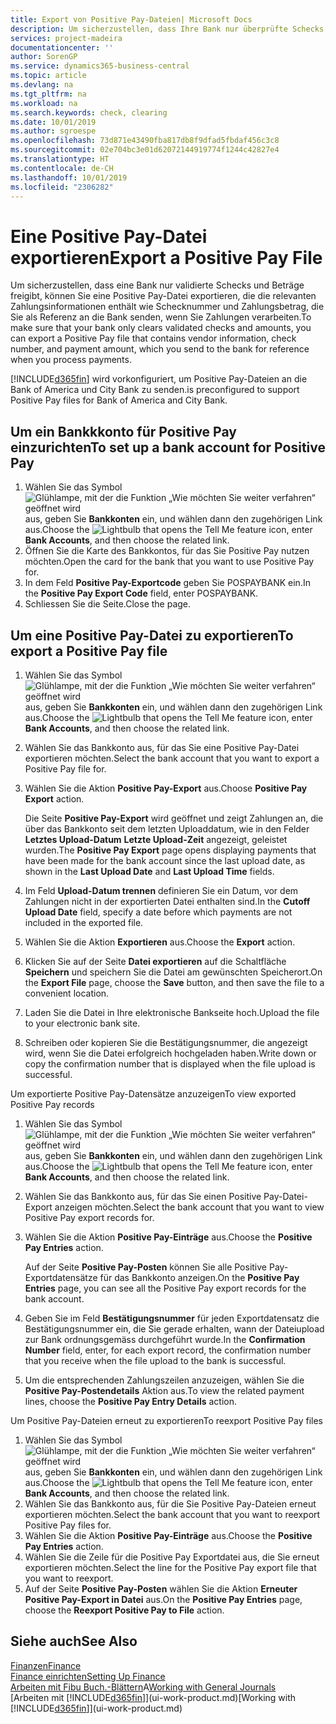 ```yaml
---
title: Export von Positive Pay-Dateien| Microsoft Docs
description: Um sicherzustellen, dass Ihre Bank nur überprüfte Schecks und Beträge freigibt, können Sie ihr eine Positive Pay Datei senden, die die Daten für Kreditoren, Schecks und Zahlungsinformationen enthält.
services: project-madeira
documentationcenter: ''
author: SorenGP
ms.service: dynamics365-business-central
ms.topic: article
ms.devlang: na
ms.tgt_pltfrm: na
ms.workload: na
ms.search.keywords: check, clearing
ms.date: 10/01/2019
ms.author: sgroespe
ms.openlocfilehash: 73d871e43490fba817db8f9dfad5fbdaf456c3c8
ms.sourcegitcommit: 02e704bc3e01d62072144919774f1244c42827e4
ms.translationtype: HT
ms.contentlocale: de-CH
ms.lasthandoff: 10/01/2019
ms.locfileid: "2306282"
---
```

# <a name="export-a-positive-pay-file"></a><span data-ttu-id="547aa-103">Eine Positive Pay-Datei exportieren</span><span class="sxs-lookup"><span data-stu-id="547aa-103">Export a Positive Pay File</span></span>
<span data-ttu-id="547aa-104">Um sicherzustellen, dass eine Bank nur validierte Schecks und Beträge freigibt, können Sie eine Positive Pay-Datei exportieren, die die relevanten Zahlungsinformationen enthält wie Schecknummer und Zahlungsbetrag, die Sie als Referenz an die Bank senden, wenn Sie Zahlungen verarbeiten.</span><span class="sxs-lookup"><span data-stu-id="547aa-104">To make sure that your bank only clears validated checks and amounts, you can export a Positive Pay file that contains vendor information, check number, and payment amount, which you send to the bank for reference when you process payments.</span></span>

[!INCLUDE[d365fin](includes/d365fin_md.md)] <span data-ttu-id="547aa-105">wird vorkonfiguriert, um Positive Pay-Dateien an die Bank of America und City Bank zu senden.</span><span class="sxs-lookup"><span data-stu-id="547aa-105">is preconfigured to support Positive Pay files for Bank of America and City Bank.</span></span>

## <a name="to-set-up-a-bank-account-for-positive-pay"></a><span data-ttu-id="547aa-106">Um ein Bankkkonto für Positive Pay einzurichten</span><span class="sxs-lookup"><span data-stu-id="547aa-106">To set up a bank account for Positive Pay</span></span>
1. <span data-ttu-id="547aa-107">Wählen Sie das Symbol ![Glühlampe, mit der die Funktion „Wie möchten Sie weiter verfahren“ geöffnet wird](media/ui-search/search_small.png "Wie möchten Sie weiter verfahren?") aus, geben Sie **Bankkonten** ein, und wählen dann den zugehörigen Link aus.</span><span class="sxs-lookup"><span data-stu-id="547aa-107">Choose the ![Lightbulb that opens the Tell Me feature](media/ui-search/search_small.png "Tell me what you want to do") icon, enter **Bank Accounts**, and then choose the related link.</span></span>
2. <span data-ttu-id="547aa-108">Öffnen Sie die Karte des Bankkontos, für das Sie Positive Pay nutzen möchten.</span><span class="sxs-lookup"><span data-stu-id="547aa-108">Open the card for the bank that you want to use Positive Pay for.</span></span>
3. <span data-ttu-id="547aa-109">In dem Feld **Positive Pay-Exportcode** geben Sie POSPAYBANK ein.</span><span class="sxs-lookup"><span data-stu-id="547aa-109">In the **Positive Pay Export Code** field, enter POSPAYBANK.</span></span>
4. <span data-ttu-id="547aa-110">Schliessen Sie die Seite.</span><span class="sxs-lookup"><span data-stu-id="547aa-110">Close the page.</span></span>

## <a name="to-export-a-positive-pay-file"></a><span data-ttu-id="547aa-111">Um eine Positive Pay-Datei zu exportieren</span><span class="sxs-lookup"><span data-stu-id="547aa-111">To export a Positive Pay file</span></span>
1. <span data-ttu-id="547aa-112">Wählen Sie das Symbol ![Glühlampe, mit der die Funktion „Wie möchten Sie weiter verfahren“ geöffnet wird](media/ui-search/search_small.png "Wie möchten Sie weiter verfahren?") aus, geben Sie **Bankkonten** ein, und wählen dann den zugehörigen Link aus.</span><span class="sxs-lookup"><span data-stu-id="547aa-112">Choose the ![Lightbulb that opens the Tell Me feature](media/ui-search/search_small.png "Tell me what you want to do") icon, enter **Bank Accounts**, and then choose the related link.</span></span>
2. <span data-ttu-id="547aa-113">Wählen Sie das Bankkonto aus, für das Sie eine Positive Pay-Datei exportieren möchten.</span><span class="sxs-lookup"><span data-stu-id="547aa-113">Select the bank account that you want to export a Positive Pay file for.</span></span>
3. <span data-ttu-id="547aa-114">Wählen Sie die Aktion **Positive Pay-Export** aus.</span><span class="sxs-lookup"><span data-stu-id="547aa-114">Choose **Positive Pay Export** action.</span></span>

    <span data-ttu-id="547aa-115">Die Seite **Positive Pay-Export** wird geöffnet und zeigt Zahlungen an, die über das Bankkonto seit dem letzten Uploaddatum, wie in den Felder **Letztes Upload-Datum** **Letzte Upload-Zeit** angezeigt, geleistet wurden.</span><span class="sxs-lookup"><span data-stu-id="547aa-115">The **Positive Pay Export** page opens displaying payments that have been made for the bank account since the last upload date, as shown in the **Last Upload Date** and **Last Upload Time** fields.</span></span>
4. <span data-ttu-id="547aa-116">Im Feld **Upload-Datum trennen** definieren Sie ein Datum, vor dem Zahlungen nicht in der exportierten Datei enthalten sind.</span><span class="sxs-lookup"><span data-stu-id="547aa-116">In the **Cutoff Upload Date** field, specify a date before which payments are not included in the exported file.</span></span>
5. <span data-ttu-id="547aa-117">Wählen Sie die Aktion **Exportieren** aus.</span><span class="sxs-lookup"><span data-stu-id="547aa-117">Choose the **Export** action.</span></span>
6. <span data-ttu-id="547aa-118">Klicken Sie auf der Seite **Datei exportieren** auf die Schaltfläche **Speichern** und speichern Sie die Datei am gewünschten Speicherort.</span><span class="sxs-lookup"><span data-stu-id="547aa-118">On the **Export File** page, choose the **Save** button, and then save the file to a convenient location.</span></span>
7. <span data-ttu-id="547aa-119">Laden Sie die Datei in Ihre elektronische Bankseite hoch.</span><span class="sxs-lookup"><span data-stu-id="547aa-119">Upload the file to your electronic bank site.</span></span>
8. <span data-ttu-id="547aa-120">Schreiben oder kopieren Sie die Bestätigungsnummer, die angezeigt wird, wenn Sie die Datei erfolgreich hochgeladen haben.</span><span class="sxs-lookup"><span data-stu-id="547aa-120">Write down or copy the confirmation number that is displayed when the file upload is successful.</span></span>

<span data-ttu-id="547aa-121">Um exportierte Positive Pay-Datensätze anzuzeigen</span><span class="sxs-lookup"><span data-stu-id="547aa-121">To view exported Positive Pay records</span></span>

1. <span data-ttu-id="547aa-122">Wählen Sie das Symbol ![Glühlampe, mit der die Funktion „Wie möchten Sie weiter verfahren“ geöffnet wird](media/ui-search/search_small.png "Wie möchten Sie weiter verfahren?") aus, geben Sie **Bankkonten** ein, und wählen dann den zugehörigen Link aus.</span><span class="sxs-lookup"><span data-stu-id="547aa-122">Choose the ![Lightbulb that opens the Tell Me feature](media/ui-search/search_small.png "Tell me what you want to do") icon, enter **Bank Accounts**, and then choose the related link.</span></span>
2. <span data-ttu-id="547aa-123">Wählen Sie das Bankkonto aus, für das Sie einen Positive Pay-Datei-Export anzeigen möchten.</span><span class="sxs-lookup"><span data-stu-id="547aa-123">Select the bank account that you want to view Positive Pay export records for.</span></span>
3. <span data-ttu-id="547aa-124">Wählen Sie die Aktion **Positive Pay-Einträge** aus.</span><span class="sxs-lookup"><span data-stu-id="547aa-124">Choose the **Positive Pay Entries** action.</span></span>

    <span data-ttu-id="547aa-125">Auf der Seite **Positive Pay-Posten** können Sie alle Positive Pay-Exportdatensätze für das Bankkonto anzeigen.</span><span class="sxs-lookup"><span data-stu-id="547aa-125">On the **Positive Pay Entries** page, you can see all the Positive Pay export records for the bank account.</span></span>
4. <span data-ttu-id="547aa-126">Geben Sie im Feld **Bestätigungsnummer** für jeden Exportdatensatz die Bestätigungsnummer ein, die Sie gerade erhalten, wann der Dateiupload zur Bank ordnungsgemäss durchgeführt wurde.</span><span class="sxs-lookup"><span data-stu-id="547aa-126">In the **Confirmation Number** field, enter, for each export record, the confirmation number that you receive when the file upload to the bank is successful.</span></span>
5. <span data-ttu-id="547aa-127">Um die entsprechenden Zahlungszeilen anzuzeigen, wählen Sie die **Positive Pay-Postendetails** Aktion aus.</span><span class="sxs-lookup"><span data-stu-id="547aa-127">To view the related payment lines, choose the **Positive Pay Entry Details** action.</span></span>

<span data-ttu-id="547aa-128">Um Positive Pay-Dateien erneut zu exportieren</span><span class="sxs-lookup"><span data-stu-id="547aa-128">To reexport Positive Pay files</span></span>

1. <span data-ttu-id="547aa-129">Wählen Sie das Symbol ![Glühlampe, mit der die Funktion „Wie möchten Sie weiter verfahren“ geöffnet wird](media/ui-search/search_small.png "Wie möchten Sie weiter verfahren?") aus, geben Sie **Bankkonten** ein, und wählen dann den zugehörigen Link aus.</span><span class="sxs-lookup"><span data-stu-id="547aa-129">Choose the ![Lightbulb that opens the Tell Me feature](media/ui-search/search_small.png "Tell me what you want to do") icon, enter **Bank Accounts**, and then choose the related link.</span></span>
2. <span data-ttu-id="547aa-130">Wählen Sie das Bankkonto aus, für die Sie Positive Pay-Dateien erneut exportieren möchten.</span><span class="sxs-lookup"><span data-stu-id="547aa-130">Select the bank account that you want to reexport Positive Pay files for.</span></span>
3. <span data-ttu-id="547aa-131">Wählen Sie die Aktion **Positive Pay-Einträge** aus.</span><span class="sxs-lookup"><span data-stu-id="547aa-131">Choose the **Positive Pay Entries** action.</span></span>
4. <span data-ttu-id="547aa-132">Wählen Sie die Zeile für die Positive Pay Exportdatei aus, die Sie erneut  exportieren möchten.</span><span class="sxs-lookup"><span data-stu-id="547aa-132">Select the line for the Positive Pay export file that you want to reexport.</span></span>
5. <span data-ttu-id="547aa-133">Auf der Seite **Positive Pay-Posten** wählen Sie die Aktion **Erneuter Positive Pay-Export in Datei** aus.</span><span class="sxs-lookup"><span data-stu-id="547aa-133">On the **Positive Pay Entries** page, choose the **Reexport Positive Pay to File** action.</span></span>

## <a name="see-also"></a><span data-ttu-id="547aa-134">Siehe auch</span><span class="sxs-lookup"><span data-stu-id="547aa-134">See Also</span></span>
[<span data-ttu-id="547aa-135">Finanzen</span><span class="sxs-lookup"><span data-stu-id="547aa-135">Finance</span></span>](finance.md)  
[<span data-ttu-id="547aa-136">Finance einrichten</span><span class="sxs-lookup"><span data-stu-id="547aa-136">Setting Up Finance</span></span>](finance-setup-finance.md)  
<span data-ttu-id="547aa-137">[Arbeiten mit Fibu Buch.-Blättern](ui-work-general-journals.md)A</span><span class="sxs-lookup"><span data-stu-id="547aa-137">[Working with General Journals](ui-work-general-journals.md)</span></span>  
<span data-ttu-id="547aa-138">[Arbeiten mit [!INCLUDE[d365fin](includes/d365fin_md.md)]](ui-work-product.md)</span><span class="sxs-lookup"><span data-stu-id="547aa-138">[Working with [!INCLUDE[d365fin](includes/d365fin_md.md)]](ui-work-product.md)</span></span>
